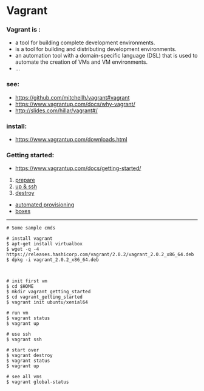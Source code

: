 # Vagrant

### Vagrant is :
* a tool for building complete development environments.
* is a tool for building and distributing development environments.
* an automation tool with a domain-specific language (DSL) that is used to automate the creation of VMs and VM environments.
* ...

### see:
* https://github.com/mitchellh/vagrant#vagrant
* https://www.vagrantup.com/docs/why-vagrant/
* http://slides.com/hillar/vagrant#/


### install:

* https://www.vagrantup.com/downloads.html

### Getting started:

* https://www.vagrantup.com/docs/getting-started/

1. [prepare](https://www.vagrantup.com/docs/getting-started/project_setup.html)
1. [up & ssh](https://www.vagrantup.com/docs/getting-started/up.html)
1. [destroy](https://www.vagrantup.com/docs/getting-started/teardown.html)

* [automated provisioning](https://www.vagrantup.com/docs/getting-started/provisioning.html)
* [boxes](https://www.vagrantup.com/docs/getting-started/boxes.html)

---

```
# Some sample cmds

# install vagrant
$ apt-get install virtualbox
$ wget -q -4 https://releases.hashicorp.com/vagrant/2.0.2/vagrant_2.0.2_x86_64.deb 
$ dpkg -i vagrant_2.0.2_x86_64.deb



# init first vm
$ cd $HOME
$ mkdir vagrant_getting_started
$ cd vagrant_getting_started
$ vagrant init ubuntu/xenial64

# run vm
$ vagrant status
$ vagrant up

# use ssh
$ vagrant ssh

# start over
$ vagrant destroy
$ vagrant status
$ vagrant up

# see all vms
$ vagrant global-status
```
